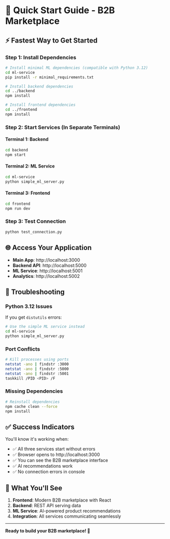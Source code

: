 # 🚀 Quick Start Guide - B2B Marketplace

## ⚡ Fastest Way to Get Started

### **Step 1: Install Dependencies**
```bash
# Install minimal ML dependencies (compatible with Python 3.12)
cd ml-service
pip install -r minimal_requirements.txt

# Install backend dependencies
cd ../backend
npm install

# Install frontend dependencies
cd ../frontend
npm install
```

### **Step 2: Start Services (In Separate Terminals)**

#### **Terminal 1: Backend**
```bash
cd backend
npm start
```

#### **Terminal 2: ML Service**
```bash
cd ml-service
python simple_ml_server.py
```

#### **Terminal 3: Frontend**
```bash
cd frontend
npm run dev
```

### **Step 3: Test Connection**
```bash
python test_connection.py
```

## 🌐 Access Your Application

- **Main App**: http://localhost:3000
- **Backend API**: http://localhost:5000
- **ML Service**: http://localhost:5001
- **Analytics**: http://localhost:5002

## 🔧 Troubleshooting

### **Python 3.12 Issues**
If you get `distutils` errors:
```bash
# Use the simple ML service instead
cd ml-service
python simple_ml_server.py
```

### **Port Conflicts**
```bash
# Kill processes using ports
netstat -ano | findstr :3000
netstat -ano | findstr :5000
netstat -ano | findstr :5001
taskkill /PID <PID> /F
```

### **Missing Dependencies**
```bash
# Reinstall dependencies
npm cache clean --force
npm install
```

## ✅ Success Indicators

You'll know it's working when:
- ✅ All three services start without errors
- ✅ Browser opens to http://localhost:3000
- ✅ You can see the B2B marketplace interface
- ✅ AI recommendations work
- ✅ No connection errors in console

## 🎯 What You'll See

1. **Frontend**: Modern B2B marketplace with React
2. **Backend**: REST API serving data
3. **ML Service**: AI-powered product recommendations
4. **Integration**: All services communicating seamlessly

---

**Ready to build your B2B marketplace! 🚀**
